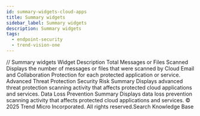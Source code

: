 ```yaml
---
id: summary-widgets-cloud-apps
title: Summary widgets
sidebar_label: Summary widgets
description: Summary widgets
tags:
  - endpoint-security
  - trend-vision-one
---
```


/*<![CDATA[*/ $('#title').html($('meta[name=map-description]').attr('content')); /*]]>*/ Summary widgets Widget Description Total Messages or Files Scanned Displays the number of messages or files that were scanned by Cloud Email and Collaboration Protection for each protected application or service. Advanced Threat Protection Security Risk Summary Displays advanced threat protection scanning activity that affects protected cloud applications and services. Data Loss Prevention Summary Displays data loss prevention scanning activity that affects protected cloud applications and services. © 2025 Trend Micro Incorporated. All rights reserved.Search Knowledge Base